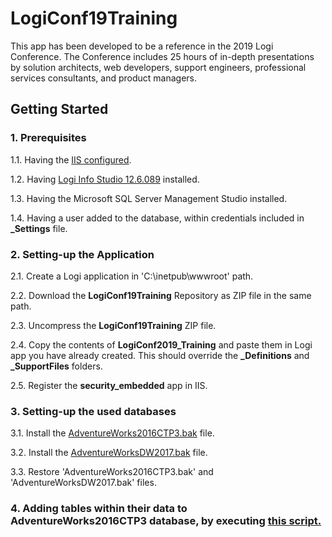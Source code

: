 # LogiConf19Training
This app has been developed to be a reference in the 2019 Logi Conference. The Conference includes 25 hours of in-depth presentations by solution architects, web developers, support engineers, professional services consultants, and product managers.

## Getting Started
### 1. Prerequisites
1.1. Having the [IIS configured](https://documentation.logianalytics.com/logiinfov12/content/installing-logi-info-on-windows-10.htm).

1.2. Having [Logi Info Studio 12.6.089](https://documentation.logianalytics.com/logiinfov12/content/installing-logi-info-on-windows-10.htm) installed.

1.3. Having the Microsoft SQL Server Management Studio installed.

1.4. Having a user added to the database, within credentials included in **_Settings** file.

### 2. Setting-up the Application
2.1. Create a Logi application in 'C:\inetpub\wwwroot' path.

2.2. Download the **LogiConf19Training** Repository as ZIP file in the same path.

2.3. Uncompress the **LogiConf19Training** ZIP file.

2.4. Copy the contents of **LogiConf2019_Training** and paste them in Logi app you have already created. This should override the **_Definitions** and **_SupportFiles** folders.

2.5. Register the **security_embedded** app in IIS.  

### 3. Setting-up the used databases
3.1. Install the [AdventureWorks2016CTP3.bak](https://www.microsoft.com/en-us/download/details.aspx?id=49502) file.

3.2. Install the [AdventureWorksDW2017.bak](https://github.com/Microsoft/sql-server-samples/releases/download/adventureworks/AdventureWorksDW2017.bak) file.

3.3. Restore 'AdventureWorks2016CTP3.bak' and 'AdventureWorksDW2017.bak' files.

### 4. Adding tables within their data to AdventureWorks2016CTP3 database, by executing [this script.](https://gist.github.com/SSukkar/ebac833504f28d27495baeda25783c49)
